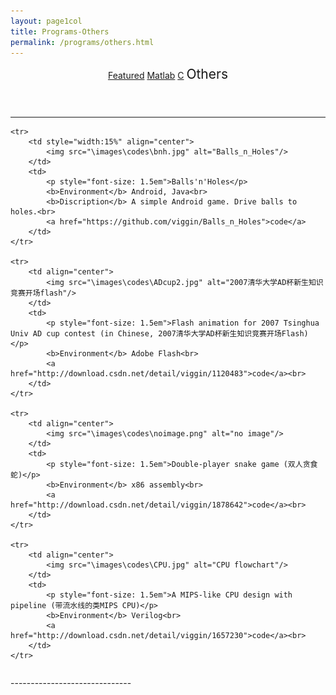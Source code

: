 ```yaml
---
layout: page1col
title: Programs-Others
permalink: /programs/others.html
---
```


<header class="post-header">
	<div class="page-subtitle" >
		<a href="index.html">Featured</a>
		<a href="matlab.html">Matlab</a>
		<a href="c.html">C</a>
		<span style="font-size: 1.5em">Others</span>
	</div>
</header>

--------------------------------

<table border="0">
	
	<tr>
		<td style="width:15%" align="center">
			<img src="\images\codes\bnh.jpg" alt="Balls_n_Holes"/>
		</td>
		<td>
			<p style="font-size: 1.5em">Balls'n'Holes</p>
			<b>Environment</b> Android, Java<br>
			<b>Discription</b> A simple Android game. Drive balls to holes.<br>
			<a href="https://github.com/viggin/Balls_n_Holes">code</a>
		</td>
	</tr>

	<tr>
		<td align="center">
			<img src="\images\codes\ADcup2.jpg" alt="2007清华大学AD杯新生知识竞赛开场flash"/>
		</td>
		<td>
			<p style="font-size: 1.5em">Flash animation for 2007 Tsinghua Univ AD cup contest (in Chinese, 2007清华大学AD杯新生知识竞赛开场Flash)</p>
			<b>Environment</b> Adobe Flash<br>
			<a href="http://download.csdn.net/detail/viggin/1120483">code</a><br>
		</td>
	</tr>

	<tr>
		<td align="center">
			<img src="\images\codes\noimage.png" alt="no image"/>
		</td>
		<td>
			<p style="font-size: 1.5em">Double-player snake game (双人贪食蛇)</p>
			<b>Environment</b> x86 assembly<br>
			<a href="http://download.csdn.net/detail/viggin/1878642">code</a><br>
		</td>
	</tr>

	<tr>
		<td align="center">
			<img src="\images\codes\CPU.jpg" alt="CPU flowchart"/>
		</td>
		<td>
			<p style="font-size: 1.5em">A MIPS-like CPU design with pipeline (带流水线的类MIPS CPU)</p>
			<b>Environment</b> Verilog<br>
			<a href="http://download.csdn.net/detail/viggin/1657230">code</a><br>
		</td>
	</tr>

</table>
------------------------------
